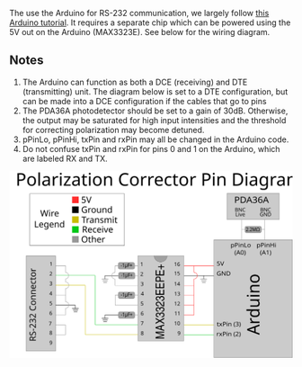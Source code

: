 The use the Arduino for RS-232 communication, we largely follow [this Arduino tutorial](https://www.arduino.cc/en/Tutorial/ArduinoSoftwareRS232). It requires a separate chip which can be powered using the 5V out on the Arduino (MAX3323E). See below for the wiring diagram.

## Notes
1. The Arduino can function as both a DCE (receiving) and DTE (transmitting) unit. The diagram below is set to a DTE configuration, but can be made into a DCE configuration if the cables that go to pins 
2. The PDA36A photodetector should be set to a gain of 30dB. Otherwise, the output may be saturated for high input intensities and the threshold for correcting polarization may become detuned.
3. pPinLo, pPinHi, txPin and rxPin may all be changed in the Arduino code.
4. Do not confuse txPin and rxPin for pins 0 and 1 on the Arduino, which are labeled RX and TX.


![Wiring diagram](/polarization_corrector_pin_diagram.svg)
